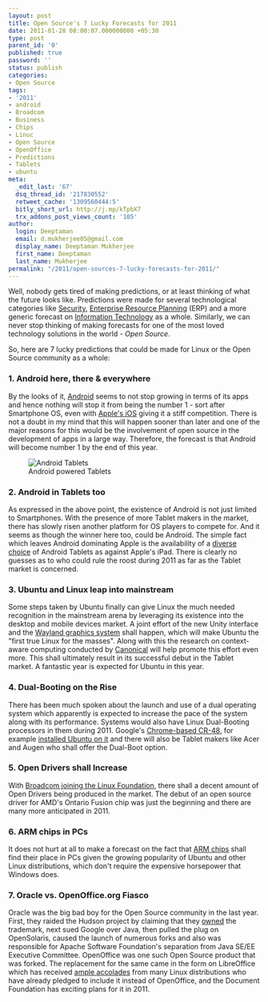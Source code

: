 ```yaml
---
layout: post
title: Open Source's 7 Lucky Forecasts for 2011
date: 2011-01-28 08:00:07.000000000 +05:30
type: post
parent_id: '0'
published: true
password: ''
status: publish
categories:
- Open Source
tags:
- '2011'
- android
- Broadcom
- Business
- Chips
- Linuc
- Open Source
- OpenOffice
- Predictions
- Tablets
- ubuntu
meta:
  _edit_last: '67'
  dsq_thread_id: '217830552'
  retweet_cache: '1309560444:5'
  bitly_short_url: http://j.mp/kTpbX7
  trx_addons_post_views_count: '105'
author:
  login: Deeptaman
  email: d.mukherjee05@gmail.com
  display_name: Deeptaman Mukherjee
  first_name: Deeptaman
  last_name: Mukherjee
permalink: "/2011/open-sources-7-lucky-forecasts-for-2011/"
---
```

<p>Well, nobody gets tired of making predictions, or at least thinking of what the future looks like. Predictions were made for several technological categories like <a href="http://www.pcworld.com/businesscenter/article/212347/top_security_predictions_for_2011.html">Security</a>, <a href="http://www.pcworld.com/businesscenter/article/214419/top_erp_predictions_for_2011.html">Enterprise Resource Planning</a> (ERP) and a more generic forecast on <a href="http://www.pcworld.com/businesscenter/article/214214/10_itrelated_predictions_for_2011.html">Information Technology</a> as a whole. Similarly, we can never stop thinking of making forecasts for one of the most loved technology solutions in the world - <em>Open Source</em>.</p>
<p><!--more--></p>
<p>So, here are 7 lucky predictions that could be made for Linux or the Open Source community as a whole:</p>
<h3>1. Android here, there &amp; everywhere</h3>
<p>By the looks of it, <a href="http://www.android.com/">Android</a> seems to not stop growing in terms of its apps and hence nothing will stop it from being the number 1 - sort after Smartphone OS, even with <a href="http://www.apple.com/ios/">Apple's iOS</a> giving it a stiff competition. There is not a doubt in my mind that this will happen sooner than later and one of the major reasons for this would be the involvement of open source in the development of apps in a large way. Therefore, the forecast is that Android will become number 1 by the end of this year.</p>
<figure><img src="/static/2011/01/android-tablets.jpg" alt="Android Tablets" /><br />
<figcaption>Android powered Tablets</figcaption>
</figure>
<h3>2. Android in Tablets too</h3>
<p>As expressed in the above point, the existence of Android is not just limited to Smartphones. With the presence of more Tablet makers in the market, there has slowly risen another platform for OS players to compete for. And it seems as though the winner here too, could be Android. The simple fact which leaves Android dominating Apple is the availability of a <a href="http://www.pcworld.com/article/213777/more_than_60_tablet_computers_debuted_this_year.html">diverse choice</a> of Android Tablets as against Apple's iPad. There is clearly no guesses as to who could rule the roost during 2011 as far as the Tablet market is concerned.</p>
<h3>3. Ubuntu and Linux leap into mainstream</h3>
<p>Some steps taken by Ubuntu finally can give Linux the much needed recognition in the mainstream arena by leveraging its existence into the desktop and mobile devices market. A joint effort of the new Unity interface and the <a href="http://www.pcworld.com/businesscenter/article/208818/is_unity_the_right_interface_for_desktop_ubuntu.html">Wayland graphics system</a> shall happen, which will make Ubuntu the "first true Linux for the masses". Along with this the research on context-aware computing conducted by <a href="http://www.canonical.com/">Canonical</a> will help promote this effort even more. This shall ultimately result in its successful debut in the Tablet market. A fantastic year is expected for Ubuntu in this year.</p>
<h3>4. Dual-Booting on the Rise</h3>
<p>There has been much spoken about the launch and use of a dual operating system which apparently is expected to increase the pace of the system along with its performance. Systems would also have Linux Dual-Booting processors in them during 2011. Google's <a href="http://www.google.com/chromeos/pilot-program-cr48.html">Chrome-based CR-48</a>, for example <a href="http://www.pcworld.com/businesscenter/article/213993/how_ubuntu_linux_could_help_googles_cr48_notebook.html">installed Ubuntu on it</a> and there will also be Tablet makers like Acer and Augen who shall offer the Dual-Boot option. </p>
<h3>5. Open Drivers shall Increase</h3>
<p>With <a href="http://brajeshwar.wpengine.com/2011/broadcoms-entry-charms-the-linux-foundation/">Broadcom joining the Linux Foundation</a>, there shall a decent amount of Open Drivers being produced in the market. The debut of an open source driver for AMD's Ontario Fusion chip was just the beginning and there are many more anticipated in 2011. </p>
<h3>6. ARM chips in PCs</h3>
<p>It does not hurt at all to make a forecast on the fact that <a href="http://en.wikipedia.org/wiki/ARM_architecture">ARM chips</a> shall find their place in PCs given the growing popularity of Ubuntu and other Linux distributions, which don't require the expensive horsepower that Windows does.</p>
<h3>7. Oracle vs. OpenOffice.org Fiasco</h3>
<p>Oracle was the big bad boy for the Open Source community in the last year. First, they raided the Hudson project by claiming that they <a href="http://brajeshwar.wpengine.com/2010/hudson-has-our-trademark%E2%80%93says-oracle/">owned</a> the trademark, next sued Google over Java, then pulled the plug on OpenSolaris, caused the launch of numerous forks and also was responsible for Apache Software Foundation's separation from Java SE/EE Executive Committee. OpenOffice was one such Open Source product that was forked. The replacement for the same came in the form on LibreOffice which has received <a href="http://brajeshwar.wpengine.com/2010/love-libreoffice-for-four-special-reasons/">ample accolades</a> from many Linux distributions who have already pledged to include it instead of OpenOffice, and the Document Foundation has exciting plans for it in 2011.</p>
